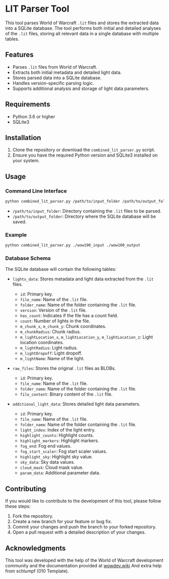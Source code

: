 # LIT Parser Tool

This tool parses World of Warcraft `.lit` files and stores the extracted data into a SQLite database. The tool performs both initial and detailed analyses of the `.lit` files, storing all relevant data in a single database with multiple tables.

## Features

- Parses `.lit` files from World of Warcraft.
- Extracts both initial metadata and detailed light data.
- Stores parsed data into a SQLite database.
- Handles version-specific parsing logic.
- Supports additional analysis and storage of light data parameters.

## Requirements

- Python 3.6 or higher
- SQLite3

## Installation

1. Clone the repository or download the `combined_lit_parser.py` script.
2. Ensure you have the required Python version and SQLite3 installed on your system.

## Usage

### Command Line Interface

```bash
python combined_lit_parser.py /path/to/input_folder /path/to/output_folder
```

- `/path/to/input_folder`: Directory containing the `.lit` files to be parsed.
- `/path/to/output_folder`: Directory where the SQLite database will be saved.

### Example

```bash
python combined_lit_parser.py ./wow100_input ./wow100_output
```

### Database Schema

The SQLite database will contain the following tables:

- `lights_data`: Stores metadata and light data extracted from the `.lit` files.
  - `id`: Primary key.
  - `file_name`: Name of the `.lit` file.
  - `folder_name`: Name of the folder containing the `.lit` file.
  - `version`: Version of the `.lit` file.
  - `has_count`: Indicates if the file has a count field.
  - `count`: Number of lights in the file.
  - `m_chunk_x`, `m_chunk_y`: Chunk coordinates.
  - `m_chunkRadius`: Chunk radius.
  - `m_lightLocation_x`, `m_lightLocation_y`, `m_lightLocation_z`: Light location coordinates.
  - `m_lightRadius`: Light radius.
  - `m_lightDropoff`: Light dropoff.
  - `m_lightName`: Name of the light.

- `raw_files`: Stores the original `.lit` files as BLOBs.
  - `id`: Primary key.
  - `file_name`: Name of the `.lit` file.
  - `folder_name`: Name of the folder containing the `.lit` file.
  - `file_content`: Binary content of the `.lit` file.

- `additional_light_data`: Stores detailed light data parameters.
  - `id`: Primary key.
  - `file_name`: Name of the `.lit` file.
  - `folder_name`: Name of the folder containing the `.lit` file.
  - `light_index`: Index of the light entry.
  - `highlight_counts`: Highlight counts.
  - `highlight_markers`: Highlight markers.
  - `fog_end`: Fog end values.
  - `fog_start_scaler`: Fog start scaler values.
  - `highlight_sky`: Highlight sky value.
  - `sky_data`: Sky data values.
  - `cloud_mask`: Cloud mask value.
  - `param_data`: Additional parameter data.

## Contributing

If you would like to contribute to the development of this tool, please follow these steps:

1. Fork the repository.
2. Create a new branch for your feature or bug fix.
3. Commit your changes and push the branch to your forked repository.
4. Open a pull request with a detailed description of your changes.

## Acknowledgments

This tool was developed with the help of the World of Warcraft development community and the documentation provided at [wowdev.wiki](https://wowdev.wiki/LIT)
And extra help from schlumpf (010 Template).

